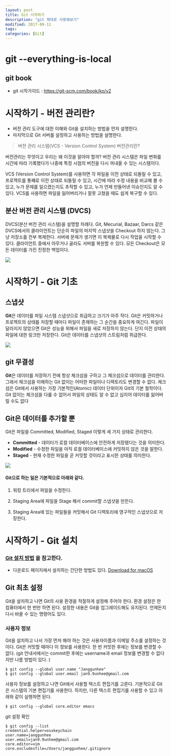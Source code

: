 ```yaml
---
layout: post
title: Git 시작하기 
description: "git 제대로 사용해보기"
modified: 2017-09-11
tags: 
categories: [Git]
---
```


# git  --everything-is-local

## git book

- git 시작가이드 : https://git-scm.com/book/ko/v2

# 시작하기 - 버전 관리란?

- 버전 관리 도구에 대한 이해와 Git을 설치하는 방법을 먼저 설명한다.
- 마지막으로 Git 서버를 설정하고 사용하는 방법을 설명한다.

> 버전 관리 시스템(VCS - Version Control System) 버전관리란? 
> 

버전관리는 무엇이고 우리는 왜 이것을 알아야 할까? 
버전 관리 시스템은 파일 변화를 시간에 따라 기록했다가 나중에 특정 시점의 버전을 다시 꺼내올 수 있는 시스템이다. 

VCS (Version Control System)를 사용하면 각 파일을 이전 상태로 되돌릴 수 있고, 프로젝트를 통째로 이전 상태로 되돌릴 수 있고, 시간에 따라 수정 내용을 비교해 볼 수 있고, 누가 문제를 일으켰는지도 추적할 수 있고, 누가 언제 만들어낸 이슈인지도 알 수 있다. VCS를 사용하면 파일을 잃어버리거나 잘못 고쳤을 때도 쉽게 복구할 수 있다.

## 분산 버전 관리 시스템 (DVCS)

DVCS(분산 버전 관리 시스템)을 설명할 차례다. Git, Mecurial, Bazaar, Darcs 같은 DVCS에서의 클라이언트는 단순히 파일의 마지막 스냅샷을 Checkout 하지 않는다. 그냥 저장소를 전부 복제한다. 서버에 문제가 생기면 이 복제물로 다시 작업을 시작할 수 있다. 클라이언트 중에서 아무거나 골라도 서버를 복원할 수 있다. 모든 Checkout은 모든 데이터를 가진 진정한 백업이다.

![](../git-images/dvcs.png)

# 시작하기 - Git 기초
## 스냅샷 

 **Git**은 데이터를 파일 시스템 스냅샷으로 취급하고 크기가 아주 작다. Git은 커밋하거나 프로젝트의 상태를 저장할 때마다 파일이 존재하는 그 순간을 중요하게 여긴다. 파일이 달라지지 않았으면 Git은 성능을 위해서 파일을 새로 저장하지 않는다. 단지 이전 상태의 파일에 대한 링크만 저장한다. Git은 데이터를 스냅샷의 스트림처럼 취급한다.

![](../git-images/snap.png)

## git 무결성 


**Git**은 데이터를 저장하기 전에 항상 체크섬을 구하고 그 체크섬으로 데이터를 관리한다. 그래서 체크섬을 이해하는 Git 없이는 어떠한 파일이나 디렉토리도 변경할 수 없다. 체크섬은 Git에서 사용하는 가장 기본적인(Atomic) 데이터 단위이자 Git의 기본 철학이다. Git 없이는 체크섬을 다룰 수 없어서 파일의 상태도 알 수 없고 심지어 데이터를 잃어버릴 수도 없다


##  Git은 데이터를 추가할 뿐

Git은 파일을 Committed, Modified, Staged 이렇게 세 가지 상태로 관리한다. 
- **Committed** - 데이터가 로컬 데이터베이스에 안전하게 저장됐다는 것을 의미한다. 
- **Modified** - 수정한 파일을 아직 로컬 데이터베이스에 커밋하지 않은 것을 말한다. 
- **Staged** - 현재 수정한 파일을 곧 커밋할 것이라고 표시한 상태를 의미한다.

![](../git-images/areas.png)

#### Git으로 하는 일은 기본적으로 아래와 같다.

1. 워킹 트리에서 파일을 수정한다.

2. Staging Area에 파일을 Stage 해서 commit할 스냅샷을 만든다.

3. Staging Area에 있는 파일들을 커밋해서 Git 디렉토리에 영구적인 스냅샷으로 저장한다.


# 시작하기 - Git 설치 

### [Git 설치 방법](https://git-scm.com/book/ko/v2/%EC%8B%9C%EC%9E%91%ED%95%98%EA%B8%B0-Git-%EC%84%A4%EC%B9%98) 을 참고한다. 

- 다운로드 페이지에서 설치하는 간단한 방법도 있다. 
[Download for macOS](https://desktop.github.com/)

## Git 최초 설정 

Git을 설치하고 나면 Git의 사용 환경을 적절하게 설정해 주어야 한다. 환경 설정은 한 컴퓨터에서 한 번만 하면 된다. 설정한 내용은 Git을 업그레이드해도 유지된다. 언제든지 다시 바꿀 수 있는 명령어도 있다.

### 사용자 정보

Git을 설치하고 나서 가장 먼저 해야 하는 것은 사용자이름과 이메일 주소를 설정하는 것이다. Git은 커밋할 때마다 이 정보를 사용한다.
한 번 커밋한 후에는 정보를 변경할 수 없다. 
(git 안내서에서는 commit한 후에는 username과 email 정보를 변경할 수 없다지만 나름 방법이 있다. )

```command-line
$ git config --global user.name "Janggunhee"
$ git config --global user.email jan9.9unhee@gmail.com
```
사용자 정보를 설정하고 나면 Git에서 사용할 텍스트 편집기를 고른다. 기본적으로 Git은 시스템의 기본 편집기를 사용한다. 하지만, 다른 텍스트 편집기를 사용할 수 있고 아래와 같이 실행하면 된다.

```command-line
$ git config --global core.editor emacs
```

git 설정 확인 

```command-line
$ git config --list
credential.helper=osxkeychain
user.name=janggunhee
user.email=jan9.9unhee@gmail.com
core.editor=vim
core.excludesfile=/Users/janggunhee/.gitignore
```